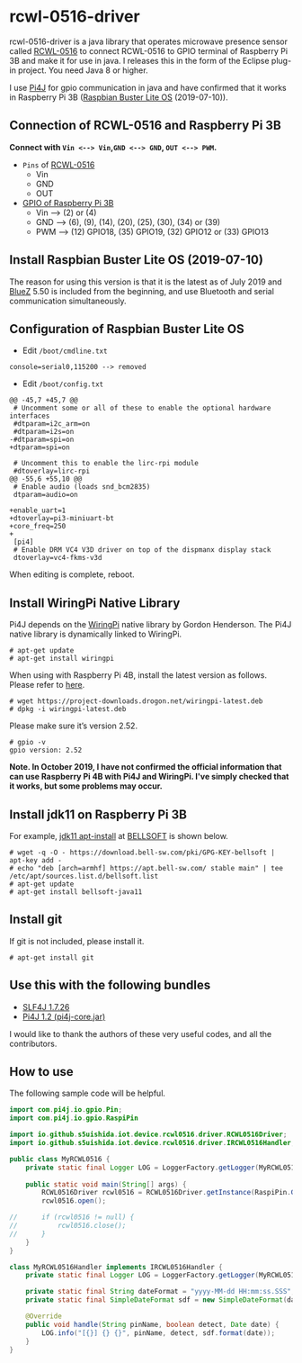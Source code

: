 # rcwl-0516-driver
rcwl-0516-driver is a java library that operates microwave presence sensor called [RCWL-0516](https://www.epitran.it/ebayDrive/datasheet/19.pdf) to connect RCWL-0516 to GPIO terminal of Raspberry Pi 3B and make it for use in java.
I releases this in the form of the Eclipse plug-in project.
You need Java 8 or higher.

I use [Pi4J](https://pi4j.com/)
for gpio communication in java and have confirmed that it works in Raspberry Pi 3B ([Raspbian Buster Lite OS](https://www.raspberrypi.org/downloads/raspbian/) (2019-07-10)).

## Connection of RCWL-0516 and Raspberry Pi 3B
**Connect with `Vin <--> Vin`,`GND <--> GND`, `OUT <--> PWM`.**
- `Pins` of [RCWL-0516](https://www.epitran.it/ebayDrive/datasheet/19.pdf)
  - Vin
  - GND
  - OUT
- [GPIO of Raspberry Pi 3B](https://www.raspberrypi.org/documentation/usage/gpio/README.md)
  - Vin --> (2) or (4)
  - GND --> (6), (9), (14), (20), (25), (30), (34) or (39)
  - PWM --> (12) GPIO18, (35) GPIO19, (32) GPIO12 or (33) GPIO13
  
## Install Raspbian Buster Lite OS (2019-07-10)
The reason for using this version is that it is the latest as of July 2019 and [BlueZ](http://www.bluez.org/) 5.50 is included from the beginning, and use Bluetooth and serial communication simultaneously.

## Configuration of Raspbian Buster Lite OS
- Edit `/boot/cmdline.txt`
```
console=serial0,115200 --> removed
```
- Edit `/boot/config.txt`
```
@@ -45,7 +45,7 @@
 # Uncomment some or all of these to enable the optional hardware interfaces
 #dtparam=i2c_arm=on
 #dtparam=i2s=on
-#dtparam=spi=on
+dtparam=spi=on
 
 # Uncomment this to enable the lirc-rpi module
 #dtoverlay=lirc-rpi
@@ -55,6 +55,10 @@
 # Enable audio (loads snd_bcm2835)
 dtparam=audio=on
 
+enable_uart=1
+dtoverlay=pi3-miniuart-bt
+core_freq=250
+
 [pi4]
 # Enable DRM VC4 V3D driver on top of the dispmanx display stack
 dtoverlay=vc4-fkms-v3d
```
When editing is complete, reboot.

## Install WiringPi Native Library
Pi4J depends on the [WiringPi](http://wiringpi.com/) native library by Gordon Henderson.
The Pi4J native library is dynamically linked to WiringPi.
```
# apt-get update
# apt-get install wiringpi
```
When using with Raspberry Pi 4B, install the latest version as follows.
Please refer to [here](http://wiringpi.com/wiringpi-updated-to-2-52-for-the-raspberry-pi-4b/).
```
# wget https://project-downloads.drogon.net/wiringpi-latest.deb
# dpkg -i wiringpi-latest.deb
```
Please make sure it’s version 2.52.
```
# gpio -v
gpio version: 2.52
```
**Note. In October 2019, I have not confirmed the official information that can use Raspberry Pi 4B with Pi4J and WiringPi.
I've simply checked that it works, but some problems may occur.**

## Install jdk11 on Raspberry Pi 3B
For example, [jdk11 apt-install](https://apt.bell-sw.com/) at [BELLSOFT](https://bell-sw.com/) is shown below.
```
# wget -q -O - https://download.bell-sw.com/pki/GPG-KEY-bellsoft | apt-key add -
# echo "deb [arch=armhf] https://apt.bell-sw.com/ stable main" | tee /etc/apt/sources.list.d/bellsoft.list
# apt-get update
# apt-get install bellsoft-java11
```

## Install git
If git is not included, please install it.
```
# apt-get install git
```

## Use this with the following bundles
- [SLF4J 1.7.26](https://www.slf4j.org/)
- [Pi4J 1.2 (pi4j-core.jar)](https://github.com/s5uishida/pi4j-core-osgi)

I would like to thank the authors of these very useful codes, and all the contributors.

## How to use
The following sample code will be helpful.
```java
import com.pi4j.io.gpio.Pin;
import com.pi4j.io.gpio.RaspiPin

import io.github.s5uishida.iot.device.rcwl0516.driver.RCWL0516Driver;
import io.github.s5uishida.iot.device.rcwl0516.driver.IRCWL0516Handler;

public class MyRCWL0516 {
    private static final Logger LOG = LoggerFactory.getLogger(MyRCWL0516.class);
    
    public static void main(String[] args) {
        RCWL0516Driver rcwl0516 = RCWL0516Driver.getInstance(RaspiPin.GPIO_18, new MyRCWL0516Handler());
        rcwl0516.open();

//      if (rcwl0516 != null) {
//          rcwl0516.close();
//      }
    }
}

class MyRCWL0516Handler implements IRCWL0516Handler {
    private static final Logger LOG = LoggerFactory.getLogger(MyRCWL0516Handler.class);

    private static final String dateFormat = "yyyy-MM-dd HH:mm:ss.SSS";
    private static final SimpleDateFormat sdf = new SimpleDateFormat(dateFormat);

    @Override
    public void handle(String pinName, boolean detect, Date date) {
        LOG.info("[{}] {} {}", pinName, detect, sdf.format(date));
    }
}
```
